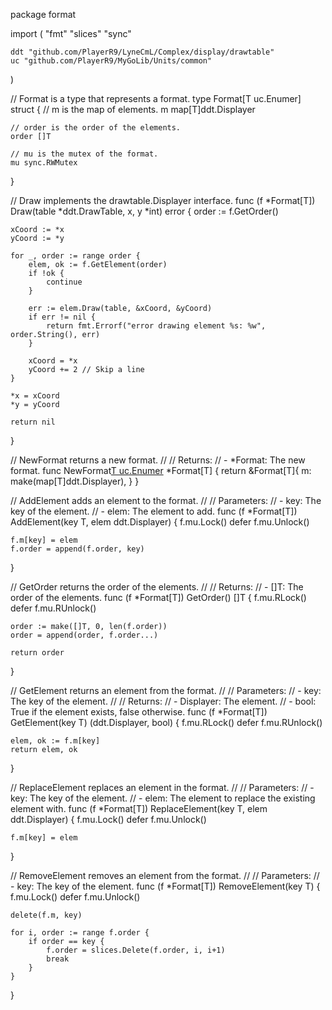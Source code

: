 package format

import (
	"fmt"
	"slices"
	"sync"

	ddt "github.com/PlayerR9/LyneCmL/Complex/display/drawtable"
	uc "github.com/PlayerR9/MyGoLib/Units/common"
)

// Format is a type that represents a format.
type Format[T uc.Enumer] struct {
	// m is the map of elements.
	m map[T]ddt.Displayer

	// order is the order of the elements.
	order []T

	// mu is the mutex of the format.
	mu sync.RWMutex
}

// Draw implements the drawtable.Displayer interface.
func (f *Format[T]) Draw(table *ddt.DrawTable, x, y *int) error {
	order := f.GetOrder()

	xCoord := *x
	yCoord := *y

	for _, order := range order {
		elem, ok := f.GetElement(order)
		if !ok {
			continue
		}

		err := elem.Draw(table, &xCoord, &yCoord)
		if err != nil {
			return fmt.Errorf("error drawing element %s: %w", order.String(), err)
		}

		xCoord = *x
		yCoord += 2 // Skip a line
	}

	*x = xCoord
	*y = yCoord

	return nil
}

// NewFormat returns a new format.
//
// Returns:
//   - *Format: The new format.
func NewFormat[T uc.Enumer]() *Format[T] {
	return &Format[T]{
		m: make(map[T]ddt.Displayer),
	}
}

// AddElement adds an element to the format.
//
// Parameters:
//   - key: The key of the element.
//   - elem: The element to add.
func (f *Format[T]) AddElement(key T, elem ddt.Displayer) {
	f.mu.Lock()
	defer f.mu.Unlock()

	f.m[key] = elem
	f.order = append(f.order, key)
}

// GetOrder returns the order of the elements.
//
// Returns:
//   - []T: The order of the elements.
func (f *Format[T]) GetOrder() []T {
	f.mu.RLock()
	defer f.mu.RUnlock()

	order := make([]T, 0, len(f.order))
	order = append(order, f.order...)

	return order
}

// GetElement returns an element from the format.
//
// Parameters:
//   - key: The key of the element.
//
// Returns:
//   - Displayer: The element.
//   - bool: True if the element exists, false otherwise.
func (f *Format[T]) GetElement(key T) (ddt.Displayer, bool) {
	f.mu.RLock()
	defer f.mu.RUnlock()

	elem, ok := f.m[key]
	return elem, ok
}

// ReplaceElement replaces an element in the format.
//
// Parameters:
//   - key: The key of the element.
//   - elem: The element to replace the existing element with.
func (f *Format[T]) ReplaceElement(key T, elem ddt.Displayer) {
	f.mu.Lock()
	defer f.mu.Unlock()

	f.m[key] = elem
}

// RemoveElement removes an element from the format.
//
// Parameters:
//   - key: The key of the element.
func (f *Format[T]) RemoveElement(key T) {
	f.mu.Lock()
	defer f.mu.Unlock()

	delete(f.m, key)

	for i, order := range f.order {
		if order == key {
			f.order = slices.Delete(f.order, i, i+1)
			break
		}
	}
}
